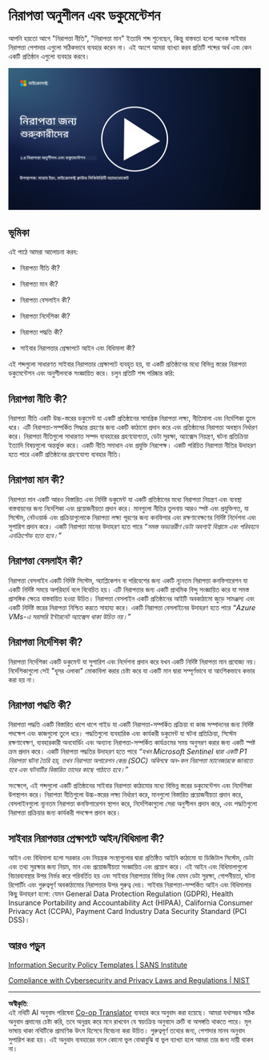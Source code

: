 <!--
CO_OP_TRANSLATOR_METADATA:
{
  "original_hash": "d33500902124e52870935bdce4546fcc",
  "translation_date": "2025-09-03T20:57:59+00:00",
  "source_file": "1.4 Security practices and documentation.md",
  "language_code": "bn"
}
-->
# নিরাপত্তা অনুশীলন এবং ডকুমেন্টেশন

আপনি হয়তো আগে "নিরাপত্তা নীতি", "নিরাপত্তা মান" ইত্যাদি শব্দ শুনেছেন, কিন্তু বাস্তবতা হলো অনেক সাইবার নিরাপত্তা পেশাদার এগুলো সঠিকভাবে ব্যবহার করেন না। এই অংশে আমরা ব্যাখ্যা করব প্রতিটি শব্দের অর্থ এবং কেন একটি প্রতিষ্ঠান এগুলো ব্যবহার করবে।

[![ভিডিও দেখুন](../../translated_images/1-4_placeholder.96b85847fe03e8db95eeaafc5e9bb46f99aaf0e926fff361e63852a0accc8397.bn.png)](https://learn-video.azurefd.net/vod/player?id=fb8667f3-a627-495a-9fa1-6a7aa9dcf07e)

## ভূমিকা

এই পাঠে আমরা আলোচনা করব:

 - নিরাপত্তা নীতি কী?
   
 - নিরাপত্তা মান কী?

   

 - নিরাপত্তা বেসলাইন কী?

   

 - নিরাপত্তা নির্দেশিকা কী?
 - নিরাপত্তা পদ্ধতি কী?

   

 - সাইবার নিরাপত্তার প্রেক্ষাপটে আইন এবং বিধিমালা কী?

এই শব্দগুলো সাধারণত সাইবার নিরাপত্তার প্রেক্ষাপটে ব্যবহৃত হয়, যা একটি প্রতিষ্ঠানের মধ্যে বিভিন্ন স্তরের নিরাপত্তা ডকুমেন্টেশন এবং অনুশীলনকে সংজ্ঞায়িত করে। চলুন প্রতিটি শব্দ পরিষ্কার করি:

## নিরাপত্তা নীতি কী?

নিরাপত্তা নীতি একটি উচ্চ-স্তরের ডকুমেন্ট যা একটি প্রতিষ্ঠানের সামগ্রিক নিরাপত্তা লক্ষ্য, নীতিমালা এবং নির্দেশিকা তুলে ধরে। এটি নিরাপত্তা-সম্পর্কিত সিদ্ধান্ত গ্রহণের জন্য একটি কাঠামো প্রদান করে এবং প্রতিষ্ঠানের নিরাপত্তা অবস্থান নির্ধারণ করে। নিরাপত্তা নীতিগুলো সাধারণত সম্পদ ব্যবহারের গ্রহণযোগ্যতা, ডেটা সুরক্ষা, অ্যাক্সেস নিয়ন্ত্রণ, ঘটনা প্রতিক্রিয়া ইত্যাদি বিষয়গুলো অন্তর্ভুক্ত করে। একটি নীতি সমাধান এবং প্রযুক্তি নিরপেক্ষ। একটি পরিচিত নিরাপত্তা নীতির উদাহরণ হতে পারে একটি প্রতিষ্ঠানের গ্রহণযোগ্য ব্যবহার নীতি।

## নিরাপত্তা মান কী?

নিরাপত্তা মান একটি আরও বিস্তারিত এবং নির্দিষ্ট ডকুমেন্ট যা একটি প্রতিষ্ঠানের মধ্যে নিরাপত্তা নিয়ন্ত্রণ এবং ব্যবস্থা বাস্তবায়নের জন্য নির্দেশিকা এবং প্রয়োজনীয়তা প্রদান করে। মানগুলো নীতির তুলনায় আরও স্পষ্ট এবং প্রযুক্তিগত, যা সিস্টেম, নেটওয়ার্ক এবং প্রক্রিয়াগুলোকে নিরাপত্তা লক্ষ্য পূরণের জন্য কনফিগার এবং রক্ষণাবেক্ষণের নির্দিষ্ট নির্দেশনা এবং সুপারিশ প্রদান করে। একটি নিরাপত্তা মানের উদাহরণ হতে পারে _“সমস্ত অভ্যন্তরীণ ডেটা অবশ্যই বিশ্রামে এবং পরিবহনে এনক্রিপ্টেড হতে হবে।”_

## নিরাপত্তা বেসলাইন কী?

নিরাপত্তা বেসলাইন একটি নির্দিষ্ট সিস্টেম, অ্যাপ্লিকেশন বা পরিবেশের জন্য একটি ন্যূনতম নিরাপত্তা কনফিগারেশন যা একটি নির্দিষ্ট সময়ে অপরিহার্য বলে বিবেচিত হয়। এটি নিরাপত্তার জন্য একটি প্রাথমিক বিন্দু সংজ্ঞায়িত করে যা সমস্ত প্রাসঙ্গিক ক্ষেত্রে বাস্তবায়িত হওয়া উচিত। নিরাপত্তা বেসলাইন একটি প্রতিষ্ঠানের আইটি অবকাঠামো জুড়ে সামঞ্জস্য এবং একটি নির্দিষ্ট স্তরের নিরাপত্তা নিশ্চিত করতে সাহায্য করে। একটি নিরাপত্তা বেসলাইনের উদাহরণ হতে পারে _“Azure VMs-এ সরাসরি ইন্টারনেট অ্যাক্সেস থাকা উচিত নয়।”_

## নিরাপত্তা নির্দেশিকা কী?

নিরাপত্তা নির্দেশিকা একটি ডকুমেন্ট যা সুপারিশ এবং নির্দেশনা প্রদান করে যখন একটি নির্দিষ্ট নিরাপত্তা মান প্রযোজ্য নয়। নির্দেশিকাগুলো সেই "ধূসর এলাকা" মোকাবিলা করার চেষ্টা করে যা একটি মান দ্বারা সম্পূর্ণভাবে বা আংশিকভাবে কভার করা হয় না।

## নিরাপত্তা পদ্ধতি কী?

নিরাপত্তা পদ্ধতি একটি বিস্তারিত ধাপে ধাপে গাইড যা একটি নিরাপত্তা-সম্পর্কিত প্রক্রিয়া বা কাজ সম্পাদনের জন্য নির্দিষ্ট পদক্ষেপ এবং কাজগুলো তুলে ধরে। পদ্ধতিগুলো ব্যবহারিক এবং কার্যকরী ডকুমেন্ট যা ঘটনা প্রতিক্রিয়া, সিস্টেম রক্ষণাবেক্ষণ, ব্যবহারকারী অনবোর্ডিং এবং অন্যান্য নিরাপত্তা-সম্পর্কিত কার্যক্রমের সময় অনুসরণ করার জন্য একটি স্পষ্ট ক্রম প্রদান করে। একটি নিরাপত্তা পদ্ধতির উদাহরণ হতে পারে _“যখন Microsoft Sentinel দ্বারা একটি P1 নিরাপত্তা ঘটনা তৈরি হয়, তখন নিরাপত্তা অপারেশন কেন্দ্র (SOC) অবিলম্বে অন-কল নিরাপত্তা ম্যানেজারকে জানাতে হবে এবং ঘটনাটির বিস্তারিত তাদের কাছে পাঠাতে হবে।”_

সংক্ষেপে, এই শব্দগুলো একটি প্রতিষ্ঠানের সাইবার নিরাপত্তা কাঠামোর মধ্যে বিভিন্ন স্তরের ডকুমেন্টেশন এবং নির্দেশিকা উপস্থাপন করে। নিরাপত্তা নীতিগুলো উচ্চ-স্তরের লক্ষ্য নির্ধারণ করে, মানগুলো বিস্তারিত প্রয়োজনীয়তা প্রদান করে, বেসলাইনগুলো ন্যূনতম নিরাপত্তা কনফিগারেশন স্থাপন করে, নির্দেশিকাগুলো সেরা অনুশীলন প্রদান করে, এবং পদ্ধতিগুলো নিরাপত্তা প্রক্রিয়ার জন্য কার্যকরী পদক্ষেপ প্রদান করে।

## সাইবার নিরাপত্তার প্রেক্ষাপটে আইন/বিধিমালা কী?

আইন এবং বিধিমালা হলো সরকার এবং নিয়ন্ত্রক সংস্থাগুলোর দ্বারা প্রতিষ্ঠিত আইনি কাঠামো যা ডিজিটাল সিস্টেম, ডেটা এবং তথ্য সুরক্ষার জন্য নিয়ম, মান এবং প্রয়োজনীয়তা সংজ্ঞায়িত এবং প্রয়োগ করে। এই আইন এবং বিধিমালাগুলো বিচারব্যবস্থার উপর নির্ভর করে পরিবর্তিত হয় এবং সাইবার নিরাপত্তার বিভিন্ন দিক যেমন ডেটা সুরক্ষা, গোপনীয়তা, ঘটনা রিপোর্টিং এবং গুরুত্বপূর্ণ অবকাঠামোর নিরাপত্তার উপর গুরুত্ব দেয়। সাইবার নিরাপত্তা-সম্পর্কিত আইন এবং বিধিমালার কিছু উদাহরণ হলো: যেমন General Data Protection Regulation (GDPR), Health Insurance Portability and Accountability Act (HIPAA), California Consumer Privacy Act (CCPA), Payment Card Industry Data Security Standard (PCI DSS)।

## আরও পড়ুন

[Information Security Policy Templates | SANS Institute](https://www.sans.org/information-security-policy/)

[Compliance with Cybersecurity and Privacy Laws and Regulations | NIST](https://www.nist.gov/mep/cybersecurity-resources-manufacturers/compliance-cybersecurity-and-privacy-laws-and-regulations)

---

**অস্বীকৃতি**:  
এই নথিটি AI অনুবাদ পরিষেবা [Co-op Translator](https://github.com/Azure/co-op-translator) ব্যবহার করে অনুবাদ করা হয়েছে। আমরা যথাসম্ভব সঠিক অনুবাদ প্রদানের চেষ্টা করি, তবে অনুগ্রহ করে মনে রাখবেন যে স্বয়ংক্রিয় অনুবাদে ত্রুটি বা অসঙ্গতি থাকতে পারে। মূল ভাষায় থাকা নথিটিকে প্রামাণিক উৎস হিসেবে বিবেচনা করা উচিত। গুরুত্বপূর্ণ তথ্যের জন্য, পেশাদার মানব অনুবাদ সুপারিশ করা হয়। এই অনুবাদ ব্যবহারের ফলে কোনো ভুল বোঝাবুঝি বা ভুল ব্যাখ্যা হলে আমরা তার জন্য দায়ী থাকব না।